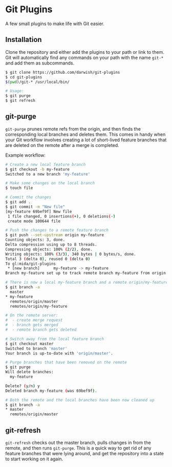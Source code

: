 # Git Plugins

A few small plugins to make life with Git easier.

## Installation

Clone the repository and either add the plugins to your path or link to them.
Git will automatically find any commands on your path with the name `git-*` and add them as subcommands.

```bash
$ git clone https://github.com/darwish/git-plugins
$ cd git-plugins
$(pwd)/git-* /usr/local/bin/

# Usage:
$ git purge
$ git refresh
```

## git-purge

`git-purge` prunes remote refs from the origin, and then finds the corresponding local branches and deletes them.
This comes in handy when your Git workflow involves creating a lot of short-lived feature branches that are deleted on the remote after a merge is completed.

Example workflow:

```bash
# Create a new local feature branch
$ git checkout -b my-feature
Switched to a new branch 'my-feature'

# Make some changes on the local branch
$ touch file

# Commit the changes
$ git add .
$ git commit -m "New file"
[my-feature 69bef9f] New file
 1 file changed, 0 insertions(+), 0 deletions(-)
 create mode 100644 file

# Push the changes to a remote feature branch
$ git push --set-upstream origin my-feature
Counting objects: 3, done.
Delta compression using up to 8 threads.
Compressing objects: 100% (2/2), done.
Writing objects: 100% (3/3), 340 bytes | 0 bytes/s, done.
Total 3 (delta 0), reused 0 (delta 0)
To gl:mida/git-plugins
 * [new branch]      my-feature -> my-feature
Branch my-feature set up to track remote branch my-feature from origin.

# There is now a local my-feature branch and a remote origin/my-feature branch
$ git branch -a
  master
* my-feature
  remotes/origin/master
  remotes/origin/my-feature

# On the remote server:
#  - create merge request
#  - branch gets merged
#  - remote branch gets deleted

# Switch away from the local feature branch
$ git checkout master
Switched to branch 'master'
Your branch is up-to-date with 'origin/master'.

# Purge branches that have been removed on the remote
$ git purge
Will delete branches:
  my-feature

Delete? (y/n) y
Deleted branch my-feature (was 69bef9f).

# Both the remote and the local branches have been now cleaned up
$ git branch -a
* master
  remotes/origin/master
```

## git-refresh

`git-refresh` checks out the master branch, pulls changes in from the remote, and then runs `git-purge`.
This is a quick way to get rid of any feature branches that were lying around, and get the repository into a state to start working on it again.